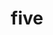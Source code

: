 ---
category: 4-letters
denotation: null
name: five
reference_link: https://www.etymonline.com/word/five
root_language: null
root_name: null
title: five
type: free
word_sums:
- respelling: five
  sum: 'Five + '
---